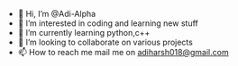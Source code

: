 - 👋 Hi, I’m @Adi-Alpha
- 👀 I’m interested in coding and learning new stuff
- 🌱 I’m currently learning python,c++
- 💞️ I’m looking to collaborate on various projects
- 📫 How to reach me mail me on adiharsh018@gmail.com

<!---
Adi-Alpha/Adi-Alpha is a ✨ special ✨ repository because its `README.md` (this file) appears on your GitHub profile.
You can click the Preview link to take a look at your changes.
--->
